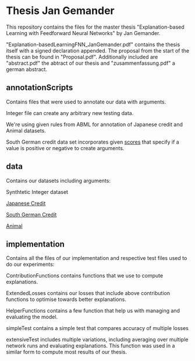 # Thesis Jan Gemander
This repository contains the files for the master thesis "Explanation-based Learning with
Feedforward Neural Networks" by Jan Gemander. 

"Explanation-basedLearningFNN_JanGemander.pdf" contains the thesis itself with a signed declaration appended.
The proposal from the start of the thesis can be found in "Proposal.pdf".
Additionally included are "abstract.pdf" the abtract of our thesis and "zusammenfassung.pdf" a german abstract.

## annotationScripts
Contains files that were used to annotate our data with arguments. 

Integer file can create any arbitrary new testing data.

We're using given rules from ABML for annotation of Japanese credit and Animal datasets. 

South German credit data set incorporates given [scores](https://data.ub.uni-muenchen.de/23/1/DETAILS.html) that specify if a value is positive or negative to create arguments. 


## data
Contains our datasets including arguments:

Synthtetic Integer dataset

[Japanese Credit](https://archive.ics.uci.edu/ml/datasets/Japanese+Credit+Screening)

[South German Credit](https://archive.ics.uci.edu/ml/datasets/South+German+Credit)

[Animal](https://archive.ics.uci.edu/ml/datasets/zoo)

## implementation
Contains all the files of our implementation and respective test files used to do our experiments:

ContributionFunctions contains functions that we use to compute explanations. 

ExtendedLosses contains our losses that include above contribution functions to optimise towards better explanations.

HelperFunctions contains a few function that help us with managing and evaluating the model.

simpleTest contains a simple test that compares accuracy of multiple losses

extensiveTest includes multiple variations, including averaging over multiple network runs and evaluating explanations. This function was used in a similar form to compute most results of our thesis.
